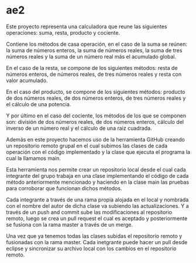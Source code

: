 # ae2
Este proyecto representa una calculadora que reune las siguientes operaciones: suma, resta, producto y cociente. 

Contiene los métodos de casa operación, en el caso de la suma se reúnen: la suma de números enteros, la suma de números reales, la suma de tres números reales y la suma de 
un número real más el acumulado global.

En el caso de la resta, se compone de los siguientes métodos: resta de números enteros, de números reales, de tres números reales y resta con valor acumulado. 

En el caso del producto, se compone de los siguientes métodos: producto de dos números reales, de dos números enteros, de tres números reales y el cálculo de una potencia.

Y por último en el caso del cociente, los métodos de los que se componen son: división de dos números reales, de dos números enteros, cálculo del inverso de un número real 
y el cálculo de una raiz cuadrada. 

Además en este proyecto hacemos uso de la herramienta GitHub creando un repositorio remoto grupal en el cual subimos las clases de cada operación con el código implementado 
y la clase que ejecuta el programa la cual la llamamos main. 

Esta herramienta nos permite crear un repositorio local desde el cual cada integrante del grupo trabaja en una clase implementando el código de cada método anteriormente 
mencionado y haciendo en la clase main las pruebas para corroborar que funcionan dichos métodos.

Cada integrante a través de una rama propia alojada en el local y nombrada con el nombre del autor de dicha clase va subiendo las actualizaciones. Y a través de un push and commit
sube las modificaciones al repositorio remoto, luego se crea un pull request el cual es aceptado y posteriormente se fusiona con la rama master a través de un merge.  

Una vez que ya tenemos todas las clases subidas el repositorio remoto y fusionadas con la rama master. Cada inetgrante puede hacer un pull desde eclipse y sincronizar su archivo 
local con los cambios en el repositorio remoto. 

